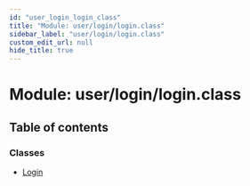 ```yaml
---
id: "user_login_login_class"
title: "Module: user/login/login.class"
sidebar_label: "user/login/login.class"
custom_edit_url: null
hide_title: true
---
```


# Module: user/login/login.class

## Table of contents

### Classes

- [Login](../classes/user_login_login_class.login.md)
